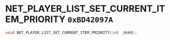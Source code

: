 # NET_PLAYER_LIST_SET_CURRENT_ITEM_PRIORITY `0xBD42097A`

```cpp
void NET_PLAYER_LIST_SET_CURRENT_ITEM_PRIORITY(int _Unk0);
```